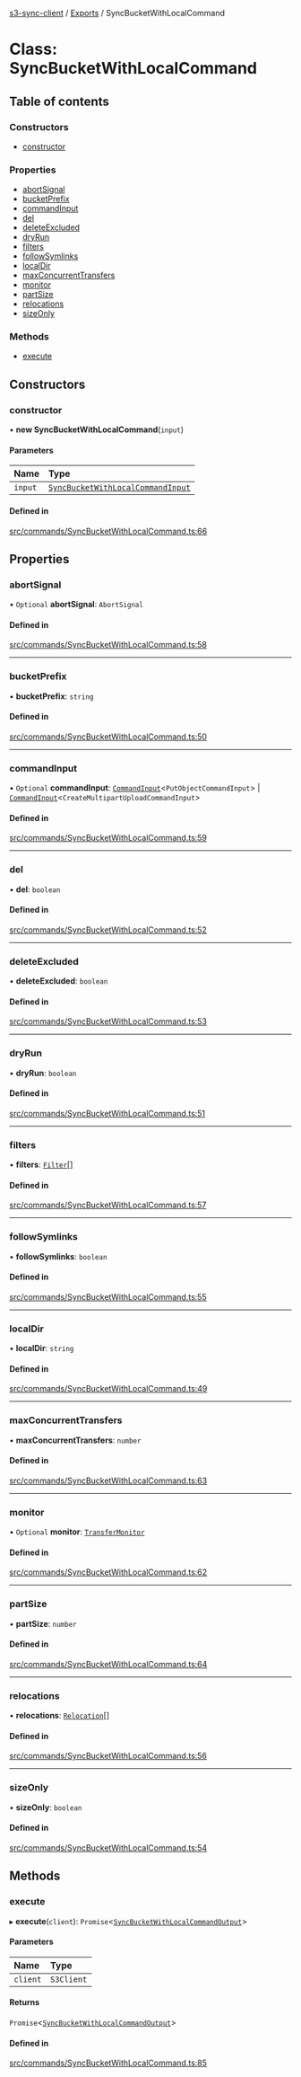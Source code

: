 [s3-sync-client](../README.md) / [Exports](../modules.md) / SyncBucketWithLocalCommand

# Class: SyncBucketWithLocalCommand

## Table of contents

### Constructors

- [constructor](SyncBucketWithLocalCommand.md#constructor)

### Properties

- [abortSignal](SyncBucketWithLocalCommand.md#abortsignal)
- [bucketPrefix](SyncBucketWithLocalCommand.md#bucketprefix)
- [commandInput](SyncBucketWithLocalCommand.md#commandinput)
- [del](SyncBucketWithLocalCommand.md#del)
- [deleteExcluded](SyncBucketWithLocalCommand.md#deleteexcluded)
- [dryRun](SyncBucketWithLocalCommand.md#dryrun)
- [filters](SyncBucketWithLocalCommand.md#filters)
- [followSymlinks](SyncBucketWithLocalCommand.md#followsymlinks)
- [localDir](SyncBucketWithLocalCommand.md#localdir)
- [maxConcurrentTransfers](SyncBucketWithLocalCommand.md#maxconcurrenttransfers)
- [monitor](SyncBucketWithLocalCommand.md#monitor)
- [partSize](SyncBucketWithLocalCommand.md#partsize)
- [relocations](SyncBucketWithLocalCommand.md#relocations)
- [sizeOnly](SyncBucketWithLocalCommand.md#sizeonly)

### Methods

- [execute](SyncBucketWithLocalCommand.md#execute)

## Constructors

### constructor

• **new SyncBucketWithLocalCommand**(`input`)

#### Parameters

| Name | Type |
| :------ | :------ |
| `input` | [`SyncBucketWithLocalCommandInput`](../modules.md#syncbucketwithlocalcommandinput) |

#### Defined in

[src/commands/SyncBucketWithLocalCommand.ts:66](https://github.com/jeanbmar/s3-sync-client/blob/aff45e9/src/commands/SyncBucketWithLocalCommand.ts#L66)

## Properties

### abortSignal

• `Optional` **abortSignal**: `AbortSignal`

#### Defined in

[src/commands/SyncBucketWithLocalCommand.ts:58](https://github.com/jeanbmar/s3-sync-client/blob/aff45e9/src/commands/SyncBucketWithLocalCommand.ts#L58)

___

### bucketPrefix

• **bucketPrefix**: `string`

#### Defined in

[src/commands/SyncBucketWithLocalCommand.ts:50](https://github.com/jeanbmar/s3-sync-client/blob/aff45e9/src/commands/SyncBucketWithLocalCommand.ts#L50)

___

### commandInput

• `Optional` **commandInput**: [`CommandInput`](../modules.md#commandinput)<`PutObjectCommandInput`\> \| [`CommandInput`](../modules.md#commandinput)<`CreateMultipartUploadCommandInput`\>

#### Defined in

[src/commands/SyncBucketWithLocalCommand.ts:59](https://github.com/jeanbmar/s3-sync-client/blob/aff45e9/src/commands/SyncBucketWithLocalCommand.ts#L59)

___

### del

• **del**: `boolean`

#### Defined in

[src/commands/SyncBucketWithLocalCommand.ts:52](https://github.com/jeanbmar/s3-sync-client/blob/aff45e9/src/commands/SyncBucketWithLocalCommand.ts#L52)

___

### deleteExcluded

• **deleteExcluded**: `boolean`

#### Defined in

[src/commands/SyncBucketWithLocalCommand.ts:53](https://github.com/jeanbmar/s3-sync-client/blob/aff45e9/src/commands/SyncBucketWithLocalCommand.ts#L53)

___

### dryRun

• **dryRun**: `boolean`

#### Defined in

[src/commands/SyncBucketWithLocalCommand.ts:51](https://github.com/jeanbmar/s3-sync-client/blob/aff45e9/src/commands/SyncBucketWithLocalCommand.ts#L51)

___

### filters

• **filters**: [`Filter`](../modules.md#filter)[]

#### Defined in

[src/commands/SyncBucketWithLocalCommand.ts:57](https://github.com/jeanbmar/s3-sync-client/blob/aff45e9/src/commands/SyncBucketWithLocalCommand.ts#L57)

___

### followSymlinks

• **followSymlinks**: `boolean`

#### Defined in

[src/commands/SyncBucketWithLocalCommand.ts:55](https://github.com/jeanbmar/s3-sync-client/blob/aff45e9/src/commands/SyncBucketWithLocalCommand.ts#L55)

___

### localDir

• **localDir**: `string`

#### Defined in

[src/commands/SyncBucketWithLocalCommand.ts:49](https://github.com/jeanbmar/s3-sync-client/blob/aff45e9/src/commands/SyncBucketWithLocalCommand.ts#L49)

___

### maxConcurrentTransfers

• **maxConcurrentTransfers**: `number`

#### Defined in

[src/commands/SyncBucketWithLocalCommand.ts:63](https://github.com/jeanbmar/s3-sync-client/blob/aff45e9/src/commands/SyncBucketWithLocalCommand.ts#L63)

___

### monitor

• `Optional` **monitor**: [`TransferMonitor`](TransferMonitor.md)

#### Defined in

[src/commands/SyncBucketWithLocalCommand.ts:62](https://github.com/jeanbmar/s3-sync-client/blob/aff45e9/src/commands/SyncBucketWithLocalCommand.ts#L62)

___

### partSize

• **partSize**: `number`

#### Defined in

[src/commands/SyncBucketWithLocalCommand.ts:64](https://github.com/jeanbmar/s3-sync-client/blob/aff45e9/src/commands/SyncBucketWithLocalCommand.ts#L64)

___

### relocations

• **relocations**: [`Relocation`](../modules.md#relocation)[]

#### Defined in

[src/commands/SyncBucketWithLocalCommand.ts:56](https://github.com/jeanbmar/s3-sync-client/blob/aff45e9/src/commands/SyncBucketWithLocalCommand.ts#L56)

___

### sizeOnly

• **sizeOnly**: `boolean`

#### Defined in

[src/commands/SyncBucketWithLocalCommand.ts:54](https://github.com/jeanbmar/s3-sync-client/blob/aff45e9/src/commands/SyncBucketWithLocalCommand.ts#L54)

## Methods

### execute

▸ **execute**(`client`): `Promise`<[`SyncBucketWithLocalCommandOutput`](../modules.md#syncbucketwithlocalcommandoutput)\>

#### Parameters

| Name | Type |
| :------ | :------ |
| `client` | `S3Client` |

#### Returns

`Promise`<[`SyncBucketWithLocalCommandOutput`](../modules.md#syncbucketwithlocalcommandoutput)\>

#### Defined in

[src/commands/SyncBucketWithLocalCommand.ts:85](https://github.com/jeanbmar/s3-sync-client/blob/aff45e9/src/commands/SyncBucketWithLocalCommand.ts#L85)
